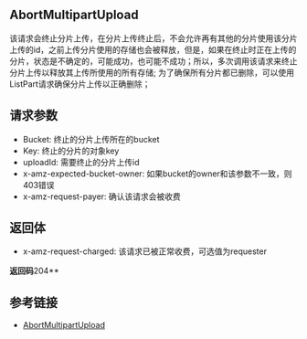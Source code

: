 ## AbortMultipartUpload
该请求会终止分片上传，在分片上传终止后，不会允许再有其他的分片使用该分片上传的id，之前上传分片使用的存储也会被释放，但是，如果在终止时正在上传的分片，状态是不确定的，可能成功，也可能不成功；所以，多次调用该请求来终止分片上传以释放其上传所使用的所有存储;
为了确保所有分片都已删除，可以使用ListPart请求确保分片上传以正确删除；

## 请求参数
- Bucket: 终止的分片上传所在的bucket
- Key: 终止的分片的对象key
- uploadId: 需要终止的分片上传id
- x-amz-expected-bucket-owner: 如果bucket的owner和该参数不一致，则403错误
- x-amz-request-payer: 确认该请求会被收费

## 返回体
- x-amz-request-charged: 该请求已被正常收费，可选值为requester

**返回码**204**

## 参考链接
- [AbortMultipartUpload](https://docs.aws.amazon.com/AmazonS3/latest/API/API_AbortMultipartUpload.html)
